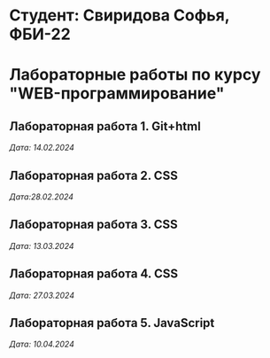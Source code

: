 # Студент: Свиридова Софья, ФБИ-22

# Лабораторные работы по курсу "WEB-программирование"

## Лабораторная работа 1. Git+html

*Дата: 14.02.2024*
 
## Лабораторная работа 2. CSS

*Дата:28.02.2024*

## Лабораторная работа 3. CSS

*Дата: 13.03.2024*

## Лабораторная работа 4. CSS

*Дата: 27.03.2024*

## Лабораторная работа 5. JavaScript

*Дата: 10.04.2024*